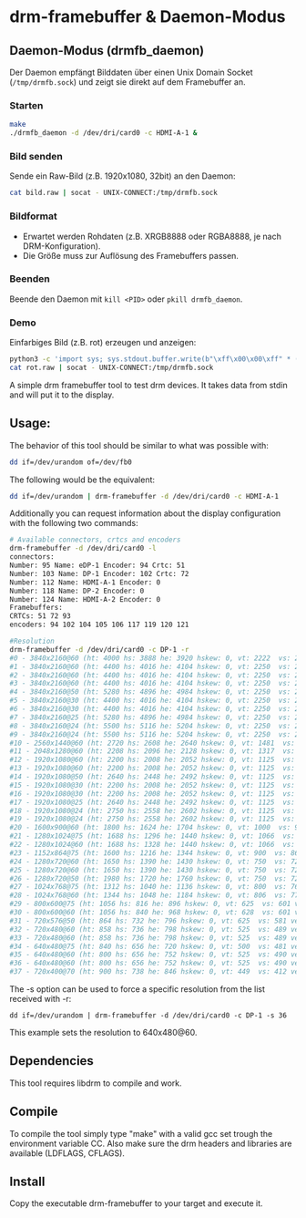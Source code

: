 # drm-framebuffer & Daemon-Modus
## Daemon-Modus (drmfb_daemon)

Der Daemon empfängt Bilddaten über einen Unix Domain Socket (`/tmp/drmfb.sock`) und zeigt sie direkt auf dem Framebuffer an.

### Starten

```bash
make
./drmfb_daemon -d /dev/dri/card0 -c HDMI-A-1 &
```

### Bild senden

Sende ein Raw-Bild (z.B. 1920x1080, 32bit) an den Daemon:

```bash
cat bild.raw | socat - UNIX-CONNECT:/tmp/drmfb.sock
```

### Bildformat

- Erwartet werden Rohdaten (z.B. XRGB8888 oder RGBA8888, je nach DRM-Konfiguration).
- Die Größe muss zur Auflösung des Framebuffers passen.

### Beenden

Beende den Daemon mit `kill <PID>` oder `pkill drmfb_daemon`.

### Demo

Einfarbiges Bild (z.B. rot) erzeugen und anzeigen:

```bash
python3 -c 'import sys; sys.stdout.buffer.write(b"\xff\x00\x00\xff" * (1920*1080))' > rot.raw
cat rot.raw | socat - UNIX-CONNECT:/tmp/drmfb.sock
```

A simple drm framebuffer tool to test drm devices. It takes data from stdin and will put it to the display. 

## Usage:

The behavior of this tool should be similar to what was possible with:
```bash
dd if=/dev/urandom of=/dev/fb0
```

The following would be the equivalent:
```bash
dd if=/dev/urandom | drm-framebuffer -d /dev/dri/card0 -c HDMI-A-1
```

Additionally you can request information about the display configuration with the following two commands:
```bash
# Available connectors, crtcs and encoders
drm-framebuffer -d /dev/dri/card0 -l
connectors:
Number: 95 Name: eDP-1 Encoder: 94 Crtc: 51
Number: 103 Name: DP-1 Encoder: 102 Crtc: 72
Number: 112 Name: HDMI-A-1 Encoder: 0
Number: 118 Name: DP-2 Encoder: 0
Number: 124 Name: HDMI-A-2 Encoder: 0
Framebuffers:
CRTCs: 51 72 93
encoders: 94 102 104 105 106 117 119 120 121

#Resolution
drm-framebuffer -d /dev/dri/card0 -c DP-1 -r
#0 - 3840x2160@60 (ht: 4000 hs: 3888 he: 3920 hskew: 0, vt: 2222  vs: 2163 ve: 2168 vscan: 0, flags: 0x9) - preferred
#1 - 3840x2160@60 (ht: 4400 hs: 4016 he: 4104 hskew: 0, vt: 2250  vs: 2168 ve: 2178 vscan: 0, flags: 0x6)
#2 - 3840x2160@60 (ht: 4400 hs: 4016 he: 4104 hskew: 0, vt: 2250  vs: 2168 ve: 2178 vscan: 0, flags: 0x5)
#3 - 3840x2160@60 (ht: 4400 hs: 4016 he: 4104 hskew: 0, vt: 2250  vs: 2168 ve: 2178 vscan: 0, flags: 0x5)
#4 - 3840x2160@50 (ht: 5280 hs: 4896 he: 4984 hskew: 0, vt: 2250  vs: 2168 ve: 2178 vscan: 0, flags: 0x5)
#5 - 3840x2160@30 (ht: 4400 hs: 4016 he: 4104 hskew: 0, vt: 2250  vs: 2168 ve: 2178 vscan: 0, flags: 0x5)
#6 - 3840x2160@30 (ht: 4400 hs: 4016 he: 4104 hskew: 0, vt: 2250  vs: 2168 ve: 2178 vscan: 0, flags: 0x5)
#7 - 3840x2160@25 (ht: 5280 hs: 4896 he: 4984 hskew: 0, vt: 2250  vs: 2168 ve: 2178 vscan: 0, flags: 0x5)
#8 - 3840x2160@24 (ht: 5500 hs: 5116 he: 5204 hskew: 0, vt: 2250  vs: 2168 ve: 2178 vscan: 0, flags: 0x5)
#9 - 3840x2160@24 (ht: 5500 hs: 5116 he: 5204 hskew: 0, vt: 2250  vs: 2168 ve: 2178 vscan: 0, flags: 0x5)
#10 - 2560x1440@60 (ht: 2720 hs: 2608 he: 2640 hskew: 0, vt: 1481  vs: 1443 ve: 1448 vscan: 0, flags: 0x6)
#11 - 2048x1280@60 (ht: 2208 hs: 2096 he: 2128 hskew: 0, vt: 1317  vs: 1283 ve: 1289 vscan: 0, flags: 0x6)
#12 - 1920x1080@60 (ht: 2200 hs: 2008 he: 2052 hskew: 0, vt: 1125  vs: 1084 ve: 1089 vscan: 0, flags: 0x5)
#13 - 1920x1080@60 (ht: 2200 hs: 2008 he: 2052 hskew: 0, vt: 1125  vs: 1084 ve: 1089 vscan: 0, flags: 0x5)
#14 - 1920x1080@50 (ht: 2640 hs: 2448 he: 2492 hskew: 0, vt: 1125  vs: 1084 ve: 1089 vscan: 0, flags: 0x5)
#15 - 1920x1080@30 (ht: 2200 hs: 2008 he: 2052 hskew: 0, vt: 1125  vs: 1084 ve: 1089 vscan: 0, flags: 0x5)
#16 - 1920x1080@30 (ht: 2200 hs: 2008 he: 2052 hskew: 0, vt: 1125  vs: 1084 ve: 1089 vscan: 0, flags: 0x5)
#17 - 1920x1080@25 (ht: 2640 hs: 2448 he: 2492 hskew: 0, vt: 1125  vs: 1084 ve: 1089 vscan: 0, flags: 0x5)
#18 - 1920x1080@24 (ht: 2750 hs: 2558 he: 2602 hskew: 0, vt: 1125  vs: 1084 ve: 1089 vscan: 0, flags: 0x5)
#19 - 1920x1080@24 (ht: 2750 hs: 2558 he: 2602 hskew: 0, vt: 1125  vs: 1084 ve: 1089 vscan: 0, flags: 0x5)
#20 - 1600x900@60 (ht: 1800 hs: 1624 he: 1704 hskew: 0, vt: 1000  vs: 901 ve: 904 vscan: 0, flags: 0x5)
#21 - 1280x1024@75 (ht: 1688 hs: 1296 he: 1440 hskew: 0, vt: 1066  vs: 1025 ve: 1028 vscan: 0, flags: 0x5)
#22 - 1280x1024@60 (ht: 1688 hs: 1328 he: 1440 hskew: 0, vt: 1066  vs: 1025 ve: 1028 vscan: 0, flags: 0x5)
#23 - 1152x864@75 (ht: 1600 hs: 1216 he: 1344 hskew: 0, vt: 900  vs: 865 ve: 868 vscan: 0, flags: 0x5)
#24 - 1280x720@60 (ht: 1650 hs: 1390 he: 1430 hskew: 0, vt: 750  vs: 725 ve: 730 vscan: 0, flags: 0x5)
#25 - 1280x720@60 (ht: 1650 hs: 1390 he: 1430 hskew: 0, vt: 750  vs: 725 ve: 730 vscan: 0, flags: 0x5)
#26 - 1280x720@50 (ht: 1980 hs: 1720 he: 1760 hskew: 0, vt: 750  vs: 725 ve: 730 vscan: 0, flags: 0x5)
#27 - 1024x768@75 (ht: 1312 hs: 1040 he: 1136 hskew: 0, vt: 800  vs: 769 ve: 772 vscan: 0, flags: 0x5)
#28 - 1024x768@60 (ht: 1344 hs: 1048 he: 1184 hskew: 0, vt: 806  vs: 771 ve: 777 vscan: 0, flags: 0xA)
#29 - 800x600@75 (ht: 1056 hs: 816 he: 896 hskew: 0, vt: 625  vs: 601 ve: 604 vscan: 0, flags: 0x5)
#30 - 800x600@60 (ht: 1056 hs: 840 he: 968 hskew: 0, vt: 628  vs: 601 ve: 605 vscan: 0, flags: 0x5)
#31 - 720x576@50 (ht: 864 hs: 732 he: 796 hskew: 0, vt: 625  vs: 581 ve: 586 vscan: 0, flags: 0xA)
#32 - 720x480@60 (ht: 858 hs: 736 he: 798 hskew: 0, vt: 525  vs: 489 ve: 495 vscan: 0, flags: 0xA)
#33 - 720x480@60 (ht: 858 hs: 736 he: 798 hskew: 0, vt: 525  vs: 489 ve: 495 vscan: 0, flags: 0xA)
#34 - 640x480@75 (ht: 840 hs: 656 he: 720 hskew: 0, vt: 500  vs: 481 ve: 484 vscan: 0, flags: 0xA)
#35 - 640x480@60 (ht: 800 hs: 656 he: 752 hskew: 0, vt: 525  vs: 490 ve: 492 vscan: 0, flags: 0xA)
#36 - 640x480@60 (ht: 800 hs: 656 he: 752 hskew: 0, vt: 525  vs: 490 ve: 492 vscan: 0, flags: 0xA)
#37 - 720x400@70 (ht: 900 hs: 738 he: 846 hskew: 0, vt: 449  vs: 412 ve: 414 vscan: 0, flags: 0x6)
```

The -s option can be used to force a specific resolution from the list received with -r:
```
dd if=/dev/urandom | drm-framebuffer -d /dev/dri/card0 -c DP-1 -s 36
```
This example sets the resolution to 640x480@60.

## Dependencies

This tool requires libdrm to compile and work.
  
## Compile

To compile the tool simply type "make" with a valid gcc set trough the environment variable CC. Also make sure the drm headers and libraries are available (LDFLAGS, CFLAGS).

## Install

Copy the executable drm-framebuffer to your target and execute it.
